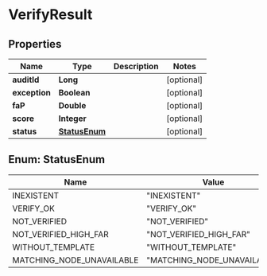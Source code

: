 
# VerifyResult

## Properties
Name | Type | Description | Notes
------------ | ------------- | ------------- | -------------
**auditId** | **Long** |  |  [optional]
**exception** | **Boolean** |  |  [optional]
**faP** | **Double** |  |  [optional]
**score** | **Integer** |  |  [optional]
**status** | [**StatusEnum**](#StatusEnum) |  |  [optional]


<a name="StatusEnum"></a>
## Enum: StatusEnum
Name | Value
---- | -----
INEXISTENT | &quot;INEXISTENT&quot;
VERIFY_OK | &quot;VERIFY_OK&quot;
NOT_VERIFIED | &quot;NOT_VERIFIED&quot;
NOT_VERIFIED_HIGH_FAR | &quot;NOT_VERIFIED_HIGH_FAR&quot;
WITHOUT_TEMPLATE | &quot;WITHOUT_TEMPLATE&quot;
MATCHING_NODE_UNAVAILABLE | &quot;MATCHING_NODE_UNAVAILABLE&quot;



